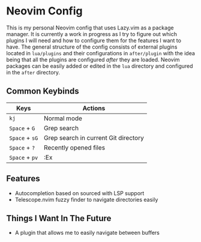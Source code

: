 # Neovim Config
This is my personal Neovim config that uses Lazy.vim as a package manager. It is currently a work in progress as I try to figure out which plugins I will need and how to configure them for the features I want to have. The general structure of the config consists of external plugins located in `lua/plugins` and their configurations in `after/plugin` with the idea being that all the plugins are configured *after* they are loaded. Neovim packages can be easily added or edited in the `lua` directory and configured in the `after` directory.

## Common Keybinds
| Keys | Actions |
|-----------------|------------------|
| `kj` | Normal mode |
| `Space` + `G`  | Grep search |
| `Space` + `sG`  | Grep search in current Git directory |
| `Space` + `?`  | Recently opened files |
| `Space` + `pv` | :Ex |

## Features
- Autocompletion based on sourced with LSP support
- Telescope.nvim fuzzy finder to navigate directories easily

## Things I Want In The Future
- A plugin that allows me to easily navigate between buffers
